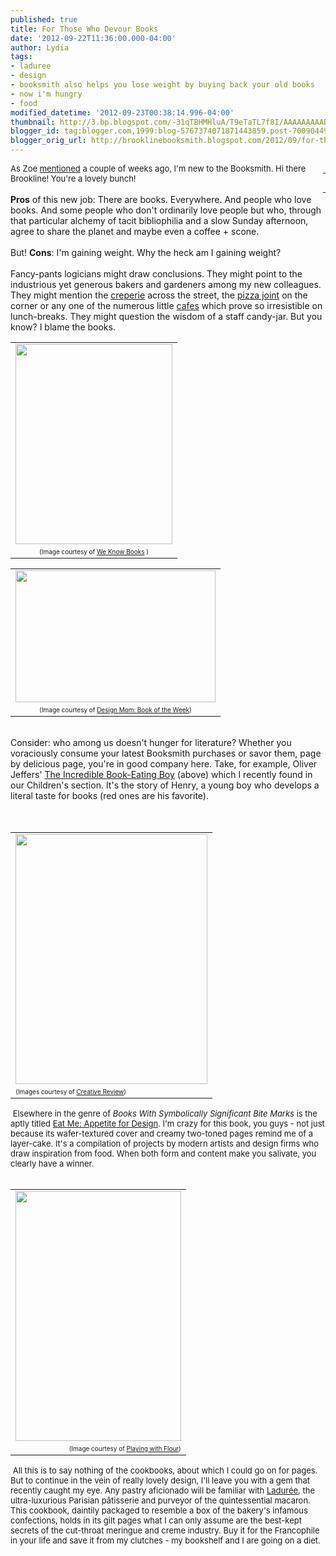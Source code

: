 ```yaml
---
published: true
title: For Those Who Devour Books
date: '2012-09-22T11:36:00.000-04:00'
author: Lydia
tags:
- laduree
- design
- booksmith also helps you lose weight by buying back your old books
- now i'm hungry
- food
modified_datetime: '2012-09-23T00:38:14.996-04:00'
thumbnail: http://3.bp.blogspot.com/-31qTBHMHluA/T9eTaTL7f8I/AAAAAAAAABI/wkxlFdAieO4/s72-c/bookeater.jpg
blogger_id: tag:blogger.com,1999:blog-5767374071871443859.post-7009044941607737185
blogger_orig_url: http://brooklinebooksmith.blogspot.com/2012/09/for-those-who-devour-books.html
---
```


<div class="separator" style="clear: both; text-align: center;"><span style="font-family: inherit;"><a href="http://3.bp.blogspot.com/-31qTBHMHluA/T9eTaTL7f8I/AAAAAAAAABI/wkxlFdAieO4/s1600/bookeater.jpg" imageanchor="1" style="clear: right; float: right; margin-bottom: 1em; margin-left: 1em;">&nbsp;</a><a href="http://3.bp.blogspot.com/-31qTBHMHluA/T9eTaTL7f8I/AAAAAAAAABI/wkxlFdAieO4/s1600/bookeater.jpg" imageanchor="1" style="clear: right; float: right; margin-bottom: 1em; margin-left: 1em;">&nbsp;</a></span></div><span style="font-family: inherit;"><span style="font-size: small;">As Zoe <a href="http://brooklinebooksmith.blogspot.com/2012/09/giggles-worlds-only-geriatric-12-year.html" target="_blank">mentioned</a> a couple of weeks ago, I'm new to the Booksmith. Hi there Brookline! You're a lovely bunch!</span></span><br /><span style="font-family: inherit;"><br /><b>Pros</b> of this new job: There are books. Everywhere. And people who love books. And some people who don't ordinarily love people but who, through that particular alchemy of tacit bibliophilia and a slow Sunday afternoon, agree to share the planet and maybe even a coffee + scone.</span><br /><span style="font-family: inherit;"><br />But!  <b>Cons</b>: I'm gaining weight. Why the heck am I gaining weight?</span><br /><span style="font-family: inherit;"><br />Fancy-pants logicians might draw conclusions. They might point to the industrious yet generous bakers and gardeners among&nbsp;my new colleagues. They might mention the </span><span style="font-family: inherit;"><a href="http://pariscrepe.com/" target="_blank">creperie</a> across the street, the <a href="http://ottoportland.com/" target="_blank">pizza joint</a> on the corner or any one of the numerous little <a href="http://www.temptations-cafe.com/index.php" target="_blank">cafes</a> which prove so irresistible on lunch-breaks.  They might question the wisdom of a staff candy-jar. But you know? I blame the books.&nbsp;</span><br /><table align="center" cellpadding="0" cellspacing="0" class="tr-caption-container" style="margin-left: auto; margin-right: auto; text-align: center;"><tbody><tr><td style="text-align: center;"><span style="font-family: inherit;"><a href="http://3.bp.blogspot.com/-31qTBHMHluA/T9eTaTL7f8I/AAAAAAAAABI/wkxlFdAieO4/s1600/bookeater.jpg" imageanchor="1" style="clear: right; margin-bottom: 1em; margin-left: auto; margin-right: auto;"><img border="0" height="320" src="http://3.bp.blogspot.com/-31qTBHMHluA/T9eTaTL7f8I/AAAAAAAAABI/wkxlFdAieO4/s320/bookeater.jpg" width="251" /></a></span></td></tr><tr><td class="tr-caption" style="text-align: center;"><span style="font-family: inherit;"><span style="font-size: x-small;">(Image courtesy of <a href="http://weknowbooks.blogspot.com/2012/06/incredible-book-eating-boyand-girls.html" target="_blank">We K<span style="font-size: x-small;">now Books</span></a><span style="font-size: x-small;"> )</span></span></span></td></tr></tbody></table><table align="center" cellpadding="0" cellspacing="0" class="tr-caption-container" style="margin-left: auto; margin-right: auto; text-align: right;"><tbody><tr><td style="text-align: center;"><span style="font-family: inherit;"><a href="http://www.designmom.com/wp-content/uploads/2010/08/bookeatingboy4.jpg" imageanchor="1" style="clear: right; margin-bottom: 1em; margin-left: auto; margin-right: auto;"><img border="0" height="211" src="http://www.designmom.com/wp-content/uploads/2010/08/bookeatingboy4.jpg" width="320" /></a></span></td></tr><tr><td class="tr-caption" style="text-align: center;"><span style="font-family: inherit;"><span style="font-size: x-small;">(Image courtesy of <span style="font-size: x-small;"><a href="http://www.designmom.com/2010/08/book-of-the-week-the-incredible-book-eating-boy/" target="_blank">Design Mom: Book of the Week</a></span></span><span style="font-size: x-small;">) </span></span></td></tr></tbody></table><span style="font-family: inherit;"><br /></span><span style="font-family: inherit;">Consider: who among us doesn't hunger for literature? Whether you voraciously consume your latest Booksmith purchases or savor them, page by delicious page, you're in good company here. Take, for example, Oliver Jeffers' <u>The Incredible Book-Eating Boy</u> (above) which I recently found in our Children's section. It's the story of Henry, a young boy who develops a literal taste for books (red ones are his favorite).</span><br /><span style="font-family: inherit;"><br /></span><br /><div style="text-align: right;"><table cellpadding="0" cellspacing="0" class="tr-caption-container" style="margin-left: auto; margin-right: auto; text-align: center;"><tbody><tr><td style="text-align: center;"><span style="font-family: inherit;"><a href="http://www.underconsideration.com/quipsologies/quip_images/eatme_cover.jpg" imageanchor="1" style="clear: left; margin-bottom: 1em; margin-left: auto; margin-right: auto;"><img border="0" height="400" src="http://www.underconsideration.com/quipsologies/quip_images/eatme_cover.jpg" width="307" /></a></span></td></tr><tr><td class="tr-caption" style="text-align: center;"><div style="text-align: left;"><span style="font-family: inherit;"><span style="font-size: x-small;">(Images courtesy of <a href="http://www.creativereview.co.uk/cr-blog/2012/january/victionary-book-eat-me" target="_blank">Creative Review</a>)</span></span></div></td></tr></tbody></table></div><span style="font-family: inherit;"><span style="font-size: x-small;"><span style="font-size: small;">&nbsp;Elsewhere in the genre of <i>Books With Symbolically Significant Bite Marks</i> is the aptly titled <u>Eat Me: Appetite for Design</u>. I'm crazy for this book, you guys - not just because its wafer-textured cover and creamy two-toned pages remind me of a layer-cake. It's a compilation of projects by modern artists and design firms who draw inspiration from food. When both form and content make you salivate, you clearly have a winner.</span></span><span style="font-size: x-small;"><br /></span></span><br /><div style="text-align: left;"><table cellpadding="0" cellspacing="0" class="tr-caption-container" style="margin-left: auto; margin-right: auto; text-align: center;"><tbody><tr><td style="text-align: center;"><span style="font-family: inherit;"><a href="http://1.bp.blogspot.com/-MGrLOjYeTb0/UCcMFJUDWmI/AAAAAAAAELc/KR6HHCYGPuk/s1600/Laduree+(10).JPG" imageanchor="1" style="clear: right; margin-bottom: 1em; margin-left: auto; margin-right: auto;"><img border="0" height="400" src="http://1.bp.blogspot.com/-MGrLOjYeTb0/UCcMFJUDWmI/AAAAAAAAELc/KR6HHCYGPuk/s400/Laduree+(10).JPG" width="265" /></a></span></td></tr><tr><td class="tr-caption" style="text-align: center;"><div style="text-align: right;"><span style="font-family: inherit;"><span style="font-size: x-small;">(Image courtesy of <a href="http://playingwithflour.blogspot.com/2012/08/langues-de-chat-cats-tongue-cookies.html" target="_blank">Playing with Flour</a>)</span></span></div></td></tr></tbody></table><span style="font-family: inherit;"><span style="font-size: x-small;"><span style="font-size: small;">&nbsp;All this is to say nothing of the cookbooks, about which I could go on for pages. But to continue in the vein of really lovely design, I'll leave you with a gem that recently caught my eye. Any pastry aficionado will be familiar with <span class="st"><a href="https://www.google.com/search?q=laduree&amp;oe=utf-8&amp;aq=t&amp;rls=org.mozilla:en-US:official&amp;client=firefox-a&amp;um=1&amp;ie=UTF-8&amp;hl=en&amp;tbm=isch&amp;source=og&amp;sa=N&amp;tab=wi&amp;authuser=0&amp;ei=nfhbUIv8LIHN0AGD-oGYDw&amp;biw=1280&amp;bih=612&amp;sei=aPlbUKyJA4Xu0gHdkoB4" target="_blank">Ladurée</a>, the ultra-luxurious Parisian </span></span></span><span style="font-size: x-small;"><span style="font-size: small;"><span class="st">pâtisserie and purveyor of the quintessential macaron. This cookbook, daintily packaged to resemble a box of the bakery's infamous confections, holds in its gilt pages what I can only assume are the best-kept secrets of the cut-throat meringue and creme industry. Buy it for the Francophile in your life and save it from my clutches - my bookshelf and I are going on a diet.</span></span></span></span></div>